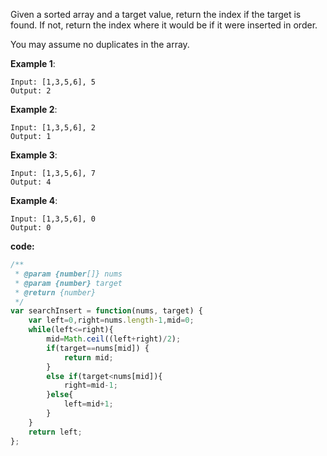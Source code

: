 Given a sorted array and a target value, return the index if the target is found. If not, return the index where it would be if it were inserted in order.

You may assume no duplicates in the array.

**Example 1**:
```
Input: [1,3,5,6], 5
Output: 2
```

**Example 2**:
```
Input: [1,3,5,6], 2
Output: 1
```

**Example 3**:
```
Input: [1,3,5,6], 7
Output: 4
```

**Example 4**:
```
Input: [1,3,5,6], 0
Output: 0
```

**code:**

```js
/**
 * @param {number[]} nums
 * @param {number} target
 * @return {number}
 */
var searchInsert = function(nums, target) {
    var left=0,right=nums.length-1,mid=0;  
    while(left<=right){
        mid=Math.ceil((left+right)/2);
        if(target==nums[mid]) {
            return mid;
        }
        else if(target<nums[mid]){
            right=mid-1;
        }else{
            left=mid+1;
        }
    }
    return left;
};



```
